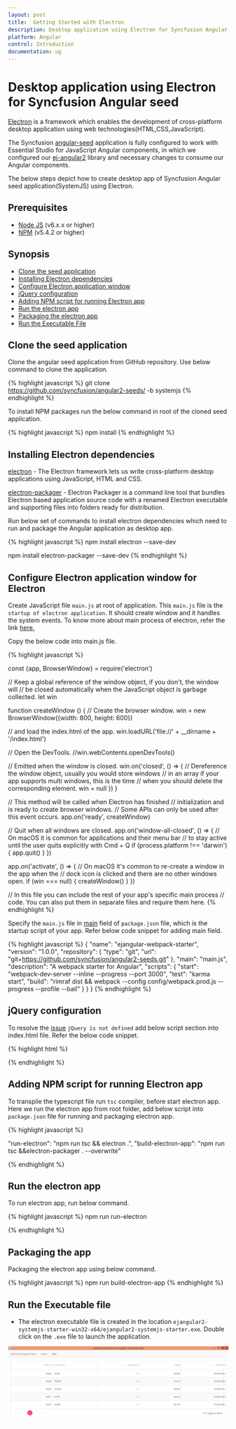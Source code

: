 ```yaml
---
layout: post
title:  Getting Started with Electron
description: Desktop application using Electron for Syncfusion Angular seed - SystemJS
platform: Angular
control: Introduction
documentation: ug
---
```


# Desktop application using Electron for Syncfusion Angular seed

[Electron](https://electron.atom.io/docs/tutorial/quick-start/) is a framework which enables the development of cross-platform desktop application using web technologies(HTML,CSS,JavaScript).

The Syncfusion [angular-seed](https://github.com/syncfusion/angular2-seeds) application is fully configured to work with Essential Studio for JavaScript Angular components, in which we configured our [ej-angular2](https://github.com/syncfusion/ej-angular2) library and necessary changes to consume our Angular components.

The below steps depict how to create desktop app of Syncfusion Angular seed application(SystemJS) using Electron.

## Prerequisites

* [Node JS](https://nodejs.org/en/) (v6.x.x or higher)
* [NPM](http://blog.npmjs.org/post/85484771375/how-to-install-npm) (v5.4.2 or higher)

## Synopsis

* [Clone the seed application](#clone-the-seed-application)
* [Installing Electron dependencies](#installing-electron-dependencies)
* [Configure Electron application window](#configure-electron-application-window-for-electron)
* [jQuery configuration](#jquery-configuration)
* [Adding NPM script for running Electron app](#adding-npm-script-for-running-electron-app)
* [Run the electron app](#run-the-electron-app)
* [Packaging the electron app](#packaging-the-app)
* [Run the Executable File](#run-the-executable-file)

## Clone the seed application

Clone the angular seed application from GitHub repository. Use below command to clone the application.

{% highlight javascript %}
git clone https://github.com/syncfusion/angular2-seeds/ -b systemjs 
{% endhighlight %}

 
To install NPM packages run the below command in root of the cloned seed application.

{% highlight javascript %}
npm install
{% endhighlight %}

## Installing Electron dependencies 

[electron](https://www.npmjs.com/package/electron) - The Electron framework lets us write cross-platform desktop applications using JavaScript, HTML and CSS.

[electron-packager](https://www.npmjs.com/package/electron-packager) - Electron Packager is a command line tool that bundles Electron based application source code with a renamed Electron executable and supporting files into folders ready for distribution.

Run below set of commands to install electron dependencies which need to run and package the Angular application as desktop app.

{% highlight javascript %}
npm install electron --save-dev

npm install electron-packager --save-dev
{% endhighlight %}


## Configure Electron application window for Electron

Create JavaScript file `main.js` at root of application. This `main.js` file is the `startup of electron application`. It should create window and it handles the system events. To know more about main process of electron, refer the link [here.](https://electron.atom.io/docs/tutorial/quick-start/#write-your-first-electron-app)

Copy the below code into main.js file.

{% highlight javascript %}

const {app, BrowserWindow} = require('electron')

// Keep a global reference of the window object, if you don't, the window will
// be closed automatically when the JavaScript object is garbage collected.
let win

function createWindow () {
  // Create the browser window.
  win = new BrowserWindow({width: 800, height: 600})

  // and load the index.html of the app.
  win.loadURL('file://' + __dirname + '/index.html')

  // Open the DevTools.
  //win.webContents.openDevTools()

  // Emitted when the window is closed.
  win.on('closed', () => {
    // Dereference the window object, usually you would store windows
    // in an array if your app supports multi windows, this is the time
    // when you should delete the corresponding element.
    win = null
  })
}

// This method will be called when Electron has finished
// initialization and is ready to create browser windows.
// Some APIs can only be used after this event occurs.
app.on('ready', createWindow)

// Quit when all windows are closed.
app.on('window-all-closed', () => {
  // On macOS it is common for applications and their menu bar
  // to stay active until the user quits explicitly with Cmd + Q
  if (process.platform !== 'darwin') {
    app.quit()
  }
})

app.on('activate', () => {
  // On macOS it's common to re-create a window in the app when the
  // dock icon is clicked and there are no other windows open.
  if (win === null) {
    createWindow()
  }
})

// In this file you can include the rest of your app's specific main process
// code. You can also put them in separate files and require them here.
{% endhighlight %}

Specify the `main.js` file in [main](https://docs.npmjs.com/files/package.json#main) field of `package.json` file, which is the startup script of your app. Refer below code snippet for adding main field.

{% highlight javascript %}
{
  "name": "ejangular-webpack-starter",
  "version": "1.0.0",
  "repository": {
    "type": "git",
    "url": "git+https://github.com/syncfusion/angular2-seeds.git"
  },
  "main": "main.js",
  "description": "A webpack starter for Angular",
  "scripts": {
    "start": "webpack-dev-server --inline --progress --port 3000",
    "test": "karma start",
    "build": "rimraf dist && webpack --config config/webpack.prod.js --progress --profile --bail"
  } 
  }
}
{% endhighlight %}

## jQuery configuration

To resolve the [issue](https://github.com/electron/electron/issues/254) `jQuery is not defined` add below script section into index.html file. Refer the below code snippet.

{% highlight html %}

<script>window.$ = window.jQuery = require('jquery');</script>

{% endhighlight %}

## Adding NPM script for running Electron app

To transpile the typescript file run `tsc` compiler, before start electron app. Here we run the electron app from root folder, add below script into `package.json` file for running and packaging electron app.

{% highlight javascript %}

"run-electron": "npm run tsc && electron .",
"build-electron-app": "npm run tsc &&electron-packager . --overwrite"

{% endhighlight %}

## Run the electron app

To run electron app, run below command.

{% highlight javascript %}
npm run run-electron

{% endhighlight %}

## Packaging the app

Packaging the electron app using below command.

{% highlight javascript %}
npm run build-electron-app
{% endhighlight %}

## Run the Executable file

* The electron executable file is created in the location `ejangular2-systemjs-starter-win32-x64/ejangular2-systemjs-starter.exe`. Double click on the `.exe` file to launch the application.

![](/angular/GettingStarted/Images/electron-output-systemjs.png)





